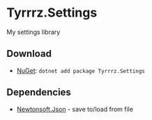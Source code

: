 # Tyrrrz.Settings

My settings library

## Download

- [NuGet](https://nuget.org/packages/Tyrrrz.Settings): `dotnet add package Tyrrrz.Settings`

## Dependencies

- [Newtonsoft.Json](http://www.newtonsoft.com/json) - save to/load from file
